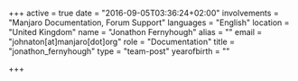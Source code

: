 +++
active = true
date = "2016-09-05T03:36:24+02:00"
involvements = "Manjaro Documentation, Forum Support"
languages = "English"
location = "United Kingdom"
name = "Jonathon Fernyhough"
alias = ""
email = "johnaton[at]manjaro[dot]org"
role = "Documentation"
title = "jonathon_fernyhough"
type = "team-post"
yearofbirth = ""

+++

